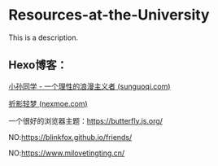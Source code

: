 # Resources-at-the-University
This is a description.
## Hexo博客：

[小孙同学 - 一个理性的浪漫主义者 (sunguoqi.com)](https://sunguoqi.com/)

[折影轻梦 (nexmoe.com)](https://nexmoe.com/)

一个很好的浏览器主题：https://butterfly.js.org/

NO:https://blinkfox.github.io/friends/

NO:https://www.milovetingting.cn/
